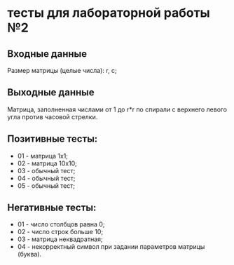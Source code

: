 # тесты для лабораторной работы №2

## Входные данные 
Размер матрицы (целые числа): r, c;

## Выходные данные
Матрица, заполненная числами от 1 до r*r по спирали
с верхнего левого угла против часовой стрелки.

## Позитивные тесты:
 - 01 - матрица 1x1;
 - 02 - матрица 10x10;
 - 03 - обычный тест;
 - 04 - обычный тест;
 - 05 - обычный тест;

## Негативные тесты:
 - 01 - число столбцов равна 0;
 - 02 - число строк больше 10;
 - 03 - матрица неквадратная;
 - 04 - некорректный символ при задании параметров матрицы (буква).

